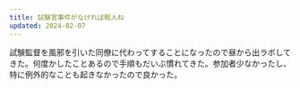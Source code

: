 ```yaml
---
title: 試験官事件がなければ暇人ね
updated: 2024-02-07
---
```


試験監督を風邪を引いた同僚に代わってすることになったので昼から出ラボしてきた。何度かしたことあるので手順もだいぶ慣れてきた。参加者少なかったし、特に例外的なことも起きなかったので良かった。
